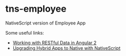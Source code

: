 # tns-employee
NativeScript version of Employee App

Some useful links:

- [Working with RESTful Data in Angular 2](http://developer.telerik.com/featured/working-with-restful-data-in-angular-2-and-nativescript/?utm_source=mobilewebweekly&utm_medium=email)
- [Upgrading Hybrid Apps to Native with NativeScript](http://www.hybridtonative.com/)
